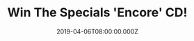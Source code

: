---
campaign-uuid: "c-36a2cfdb-b04c-49a0-8481-4c04c84e9226"
type: "Preview"
category: "Music"
date: "2019-04-06T08:00:00.000Z"
end-date: "2019-05-06T22:59:00.000Z"
disable-form: false
is_promoted: false
has_entry_page: true
title: "Win The Specials 'Encore' CD!"
competition-description: "<P>The most electrifying, influential and important bands\
  \ of all time are back: The Specials with the release of their brand new album “\
  Encore”. 2019 marks the 40th anniversary of the formation of The Specials and the\
  \ legendary Two-Tone label in Coventry in 1979, and also marks 10 years since the\
  \ band reformed to play some of the most vital and joyous live shows in recent memory.</p>\n\
  <p>We are giving away a copy of their brand new record to one lucky NME AAA member.\
  \ Click below for a chance to win.</p>\n"
hero-header: "Win The Specials 'Encore' CD!"
terms-confirmation: "N/A"
banner-img: "https://assets.expresslyapp.com/asset-1be8bf9b-a963-470a-9fa9-6d2221f52b92.jpg"
logo-left-href: "aaa.nme.com"
logo-left-image: "https://assets.expresslyapp.com/asset-a1feeaed-4d82-40ae-954d-c331c97dfc7a.jpg"
logo-left-title: "NME AAA"
bg-image-hero: "https://assets.expresslyapp.com/asset-ad8fbe2f-7c0f-42fa-9828-05644b32f209.jpg"
bg-image-first: "https://assets.expresslyapp.com/asset-1840356e-ad16-45cf-bdf9-954f85888ac4.jpg"
section1-content: "<p>The 10-song track “Encore” was produced by The Specials founding\
  \ members Terry Hall, Lynval Golding and Horace Panter alongside Danish musician/producer\
  \ Torp Larsen and indeed is the first time Hall, Golding & Panter have recorded\
  \ new material together since the band’s 1981 single Ghost Town!</p>\n<p>They are\
  \ back and better than ever. Click below for a chance to win and it could be coming\
  \ home with you!</p>\n<p>Good luck!</p>\n"
entry-title: "Win The Specials 'Encore' CD!"
entry-content: "<p>Enter the draw to win The Specials 'Encore' CD by entering below\
  \ before 23:59 on 6th of May 2019.</p>\n"
has-winner: false
prize-description: "The Specials 'Encore' CD."
special-conditions: "Multiple entries are allowed up to one every day"
country-restrictions:
- "GB"
---